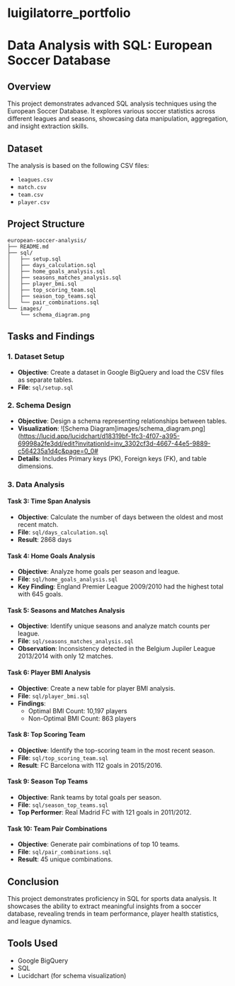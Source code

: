 # luigilatorre_portfolio

# Data Analysis with SQL: European Soccer Database

## Overview
This project demonstrates advanced SQL analysis techniques using the European Soccer Database. It explores various soccer statistics across different leagues and seasons, showcasing data manipulation, aggregation, and insight extraction skills.

## Dataset
The analysis is based on the following CSV files:
- `leagues.csv`
- `match.csv`
- `team.csv`
- `player.csv`

## Project Structure
```
european-soccer-analysis/
├── README.md
├── sql/
│   ├── setup.sql
│   ├── days_calculation.sql
│   ├── home_goals_analysis.sql
│   ├── seasons_matches_analysis.sql
│   ├── player_bmi.sql
│   ├── top_scoring_team.sql
│   ├── season_top_teams.sql
│   └── pair_combinations.sql
└── images/
    └── schema_diagram.png
```

## Tasks and Findings

### 1. Dataset Setup
- **Objective**: Create a dataset in Google BigQuery and load the CSV files as separate tables.
- **File**: `sql/setup.sql`

### 2. Schema Design
- **Objective**: Design a schema representing relationships between tables.
- **Visualization**: ![Schema Diagram]images/schema_diagram.png](https://lucid.app/lucidchart/d18319bf-1fc3-4f07-a395-69998a2fe3dd/edit?invitationId=inv_3302cf3d-4667-44e5-9889-c564235a1d4c&page=0_0#
- **Details**: Includes Primary keys (PK), Foreign keys (FK), and table dimensions.

### 3. Data Analysis

#### Task 3: Time Span Analysis
- **Objective**: Calculate the number of days between the oldest and most recent match.
- **File**: `sql/days_calculation.sql`
- **Result**: 2868 days

#### Task 4: Home Goals Analysis
- **Objective**: Analyze home goals per season and league.
- **File**: `sql/home_goals_analysis.sql`
- **Key Finding**: England Premier League 2009/2010 had the highest total with 645 goals.

#### Task 5: Seasons and Matches Analysis
- **Objective**: Identify unique seasons and analyze match counts per league.
- **File**: `sql/seasons_matches_analysis.sql`
- **Observation**: Inconsistency detected in the Belgium Jupiler League 2013/2014 with only 12 matches.

#### Task 6: Player BMI Analysis
- **Objective**: Create a new table for player BMI analysis.
- **File**: `sql/player_bmi.sql`
- **Findings**:
  - Optimal BMI Count: 10,197 players
  - Non-Optimal BMI Count: 863 players

#### Task 8: Top Scoring Team
- **Objective**: Identify the top-scoring team in the most recent season.
- **File**: `sql/top_scoring_team.sql`
- **Result**: FC Barcelona with 112 goals in 2015/2016.

#### Task 9: Season Top Teams
- **Objective**: Rank teams by total goals per season.
- **File**: `sql/season_top_teams.sql`
- **Top Performer**: Real Madrid FC with 121 goals in 2011/2012.

#### Task 10: Team Pair Combinations
- **Objective**: Generate pair combinations of top 10 teams.
- **File**: `sql/pair_combinations.sql`
- **Result**: 45 unique combinations.

## Conclusion
This project demonstrates proficiency in SQL for sports data analysis. It showcases the ability to extract meaningful insights from a soccer database, revealing trends in team performance, player health statistics, and league dynamics.

## Tools Used
- Google BigQuery
- SQL
- Lucidchart (for schema visualization)
   
